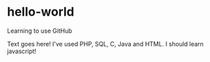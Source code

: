 hello-world
===========

Learning to use GitHub

Text goes here! I've used PHP, SQL, C, Java and HTML. I should learn javascript!
